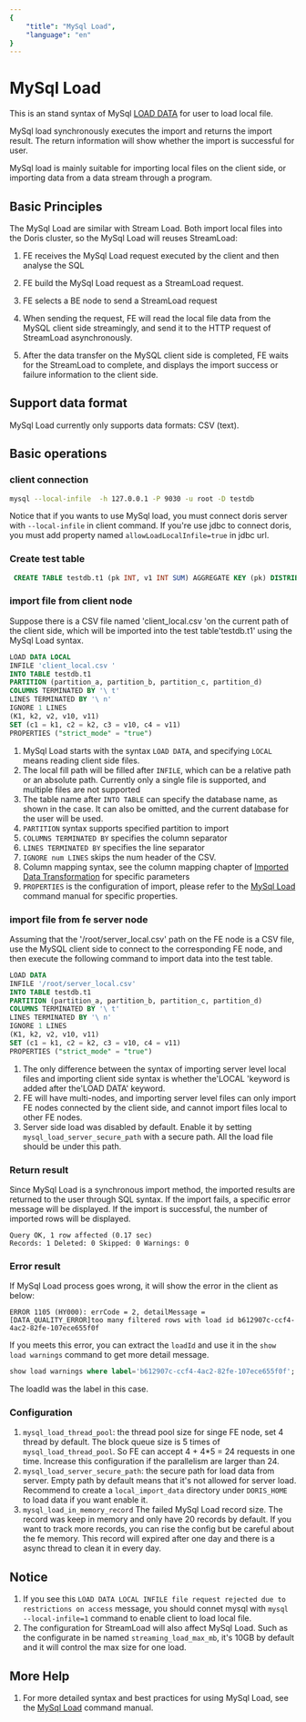 ```yaml
---
{
    "title": "MySql Load",
    "language": "en"
}
---
```


<!--
Licensed to the Apache Software Foundation (ASF) under one
or more contributor license agreements.  See the NOTICE file
distributed with this work for additional information
regarding copyright ownership.  The ASF licenses this file
to you under the Apache License, Version 2.0 (the
"License"); you may not use this file except in compliance
with the License.  You may obtain a copy of the License at

  http://www.apache.org/licenses/LICENSE-2.0

Unless required by applicable law or agreed to in writing,
software distributed under the License is distributed on an
"AS IS" BASIS, WITHOUT WARRANTIES OR CONDITIONS OF ANY
KIND, either express or implied.  See the License for the
specific language governing permissions and limitations
under the License.
-->

# MySql Load
<version since="dev">

This is an stand syntax of MySql [LOAD DATA](https://dev.mysql.com/doc/refman/8.0/en/load-data.html) for user to load local file.

MySql load synchronously executes the import and returns the import result. The return information will show whether the import is successful for user.

MySql load is mainly suitable for importing local files on the client side, or importing data from a data stream through a program.

</version>

## Basic Principles

The MySql Load are similar with Stream Load. Both import local files into the Doris cluster, so the MySql Load will reuses StreamLoad:

 1. FE receives the MySql Load request executed by the client and then analyse the SQL

 2. FE build the MySql Load request as a StreamLoad request.

 3. FE selects a BE node to send a StreamLoad request

 4. When sending the request, FE will read the local file data from the MySQL client side streamingly, and send it to the HTTP request of StreamLoad asynchronously.

 5. After the data transfer on the MySQL client side is completed, FE waits for the StreamLoad to complete, and displays the import success or failure information to the client side.


## Support data format

MySql Load currently only supports data formats: CSV (text).

## Basic operations

### client connection
```bash
mysql --local-infile  -h 127.0.0.1 -P 9030 -u root -D testdb
```

Notice that if you wants to use MySql load, you must connect doris server with `--local-infile` in client command.
If you're use jdbc to connect doris, you must add property named `allowLoadLocalInfile=true` in jdbc url.


### Create test table
```sql
 CREATE TABLE testdb.t1 (pk INT, v1 INT SUM) AGGREGATE KEY (pk) DISTRIBUTED BY hash (pk) PROPERTIES ('replication_num' = '1');
 ```
 ### import file from client node
 Suppose there is a CSV file named 'client_local.csv 'on the current path of the client side, which will be imported into the test table'testdb.t1' using the MySql Load syntax.

```sql
LOAD DATA LOCAL
INFILE 'client_local.csv '
INTO TABLE testdb.t1
PARTITION (partition_a, partition_b, partition_c, partition_d)
COLUMNS TERMINATED BY '\ t'
LINES TERMINATED BY '\ n'
IGNORE 1 LINES
(K1, k2, v2, v10, v11)
SET (c1 = k1, c2 = k2, c3 = v10, c4 = v11)
PROPERTIES ("strict_mode" = "true")
```
1. MySql Load starts with the syntax `LOAD DATA`, and specifying `LOCAL` means reading client side files.
2. The local fill path will be filled after `INFILE`, which can be a relative path or an absolute path. Currently only a single file is supported, and multiple files are not supported
3. The table name after `INTO TABLE` can specify the database name, as shown in the case. It can also be omitted, and the current database for the user will be used.
4. `PARTITION` syntax supports specified partition to import
5. `COLUMNS TERMINATED BY` specifies the column separator
6. `LINES TERMINATED BY` specifies the line separator
7. `IGNORE num LINES` skips the num header of the CSV.
8. Column mapping syntax, see the column mapping chapter of [Imported Data Transformation](../import-scenes/load-data-convert.md) for specific parameters
9. `PROPERTIES` is the configuration of import, please refer to the [MySql Load](../../../sql-manual/sql-reference/Data-Manipulation-Statements/Load/MYSQL-LOAD.md) command manual for specific properties.

### import file from fe server node
Assuming that the '/root/server_local.csv' path on the FE node is a CSV file, use the MySQL client side to connect to the corresponding FE node, and then execute the following command to import data into the test table.

```sql
LOAD DATA
INFILE '/root/server_local.csv'
INTO TABLE testdb.t1
PARTITION (partition_a, partition_b, partition_c, partition_d)
COLUMNS TERMINATED BY '\ t'
LINES TERMINATED BY '\ n'
IGNORE 1 LINES
(K1, k2, v2, v10, v11)
SET (c1 = k1, c2 = k2, c3 = v10, c4 = v11)
PROPERTIES ("strict_mode" = "true")
```
1. The only difference between the syntax of importing server level local files and importing client side syntax is whether the'LOCAL 'keyword is added after the'LOAD DATA' keyword.
2. FE will have multi-nodes, and importing server level files can only import FE nodes connected by the client side, and cannot import files local to other FE nodes.
3. Server side load was disabled by default. Enable it by setting `mysql_load_server_secure_path` with a secure path. All the load file should be under this path.

### Return result
Since MySql Load is a synchronous import method, the imported results are returned to the user through SQL syntax.
If the import fails, a specific error message will be displayed. If the import is successful, the number of imported rows will be displayed.

```Text
Query OK, 1 row affected (0.17 sec)
Records: 1 Deleted: 0 Skipped: 0 Warnings: 0
```

### Error result
If MySql Load process goes wrong, it will show the error in the client as below:
```text
ERROR 1105 (HY000): errCode = 2, detailMessage = [DATA_QUALITY_ERROR]too many filtered rows with load id b612907c-ccf4-4ac2-82fe-107ece655f0f
```

If you meets this error, you can extract the `loadId` and use it in the `show load warnings` command to get more detail message.
```sql
show load warnings where label='b612907c-ccf4-4ac2-82fe-107ece655f0f';
```

The loadId was the label in this case.


### Configuration
1. `mysql_load_thread_pool`: the thread pool size for singe FE node, set 4 thread by default. The block queue size is 5 times of `mysql_load_thread_pool`. So FE can accept 4 + 4\*5 = 24 requests in one time. Increase this configuration if the parallelism are larger than 24.
2. `mysql_load_server_secure_path`: the secure path for load data from server. Empty path by default means that it's not allowed for server load. Recommend to create a `local_import_data` directory under `DORIS_HOME` to load data if you want enable it.
3. `mysql_load_in_memory_record` The failed MySql Load record size. The record was keep in memory and only have 20 records by default. If you want to track more records,  you can rise the config but be careful about the fe memory. This record will expired after one day and there is a async thread to clean it in every day.


## Notice 

1. If you see this `LOAD DATA LOCAL INFILE file request rejected due to restrictions on access` message, you should connet mysql with `mysql  --local-infile=1` command to enable client to load local file.
2. The configuration for StreamLoad will also affect MySql Load. Such as the configurate in be named `streaming_load_max_mb`, it's 10GB by default and it will control the max size for one load.

## More Help

1. For more detailed syntax and best practices for using MySql Load, see the [MySql Load](../../../sql-manual/sql-reference/Data-Manipulation-Statements/Load/MYSQL-LOAD.md) command manual.
